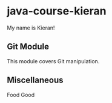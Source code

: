 # java-course-kieran

My name is Kieran!

## Git Module

This module covers Git manipulation.

## Miscellaneous

Food Good

